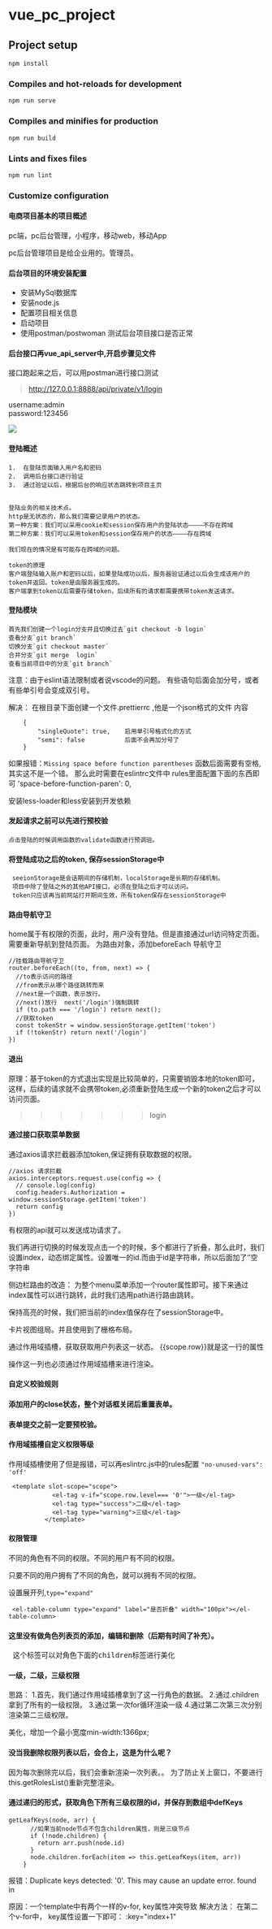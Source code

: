 <!--
 * @Descripttion: 
 * @version: 
 * @Author: yang_ft
 * @Date: 2019-12-23 14:20:00
 * @github: famensaodiseng
<<<<<<< HEAD
 * @LastEditTime : 2020-01-05 16:22:02
=======
 * @LastEditTime : 2019-12-27 18:36:52
>>>>>>> login
 -->
# vue_pc_project

## Project setup
```
npm install
```

### Compiles and hot-reloads for development
```
npm run serve
```

### Compiles and minifies for production
```
npm run build
```

### Lints and fixes files
```
npm run lint
```

### Customize configuration


#### 电商项目基本的项目概述

pc端，pc后台管理，小程序，移动web，移动App  

pc后台管理项目是给企业用的。管理员。

#### 后台项目的环境安装配置

-   安装MySql数据库
-   安装node.js
-   配置项目相关信息
-   启动项目
-   使用postman/postwoman  测试后台项目接口是否正常

#### 后台接口再vue_api_server中,开启步骤见文件

接口跑起来之后，可以用postman进行接口测试
>   http://127.0.0.1:8888/api/private/v1/login

username:admin      
password:123456

![](https://raw.githubusercontent.com/famensaodiseng/Warehouse/master/Rlf4LM.png?token=AD7VZ776FWCH4JZVT7QMWL26ABQUY)

#### 登陆概述
    1.  在登陆页面输入用户名和密码
    2.  调用后台接口进行验证
    3.  通过验证以后，根据后台的响应状态跳转到项目主页


    登陆业务的相关技术点。
    http是无状态的，那么我们需要记录用户的状态。
    第一种方案：我们可以采用cookie和session保存用户的登陆状态————不存在跨域
    第二种方案：我们可以采用token和session保存用户的状态————存在跨域
    
    我们现在的情况是有可能存在跨域的问题。
    
    token的原理
    客户端登陆输入账户和密码以后，如果登陆成功以后，服务器验证通过以后会生成该用户的token并返回。token是由服务器生成的。
    客户端拿到token以后需要存储token，后续所有的请求都需要携带token发送请求。    

#### 登陆模块

    首先我们创建一个login分支并且切换过去`git checkout -b login`
    查看分支`git branch`
    切换分支`git checkout master`
    合并分支`git merge  login`
    查看当前项目中的分支`git branch`

注意：由于eslint语法限制或者说vscode的问题。
有些语句后面会加分号，或者有些单引号会变成双引号。


解决：
在根目录下面创建一个文件.prettierrc ,他是一个json格式的文件
内容
```
    {
        "singleQuote": true,    启用单引号格式化的方式       
        "semi": false           后面不会再加分号了
    }
```
如果报错：`Missing space before function parentheses`
函数后面需要有空格,其实这不是一个错。
那么此时需要在eslintrc文件中 rules里面配置下面的东西即可
 'space-before-function-paren': 0,  

安装less-loader和less安装到开发依赖


#### 发起请求之前可以先进行预校验

    点击登陆的时候调用函数的validate函数进行预调验。

#### 将登陆成功之后的token, 保存sessionStorage中
     seeionStorage是会话期间的存储机制，localStorage是长期的存储机制。
     项目中除了登陆之外的其他API接口，必须在登陆之后才可以访问。
     token只应该再当前网站打开期间生效，所有token保存在sessionStorage中


#### 路由导航守卫
home属于有权限的页面，此时，用户没有登陆。但是直接通过url访问特定页面。
需要重新导航到登陆页面。
为路由对象，添加beforeEach 导航守卫


```
//挂载路由导航守卫
router.beforeEach((to, from, next) => {
  //to表示访问的路径
  //from表示从哪个路径跳转而来
  //next是一个函数，表示放行。
  //next()放行  next('/login')强制跳转
  if (to.path === '/login') return next();
  //获取token
  const tokenStr = window.sessionStorage.getItem('token')
  if (!tokenStr) return next('/login')
})
```

#### 退出
原理：基于token的方式退出实现是比较简单的，只需要销毁本地的token即可，这样，后续的请求就不会携带token,必须重新登陆生成一个新的token之后才可以访问页面。
>>>>>>> login
#### 通过接口获取菜单数据

通过axios请求拦截器添加token,保证拥有获取数据的权限。

```
//axios 请求拦截
axios.interceptors.request.use(config => {
  // console.log(config)
  config.headers.Authorization = window.sessionStorage.getItem('token')
  return config
})
```
有权限的api就可以发送成功请求了。


我们再进行切换的时候发现点击一个的时候，多个都进行了折叠，那么此时，我们
设置index，动态绑定属性。设置唯一的id.而由于id是字符串，所以后面加了‘’空字符串
<el-submenu :index="item.id +''" v-for="item in menuList" :key="item.id">

侧边栏路由的改造：
为整个menu菜单添加一个router属性即可。接下来通过index属性可以进行跳转，此时我们选用path进行路由跳转。

保持高亮的时候，我们把当前的index值保存在了sessionStorage中。


卡片视图组局。并且使用到了栅格布局。

通过作用域插槽，获取获取用户列表这一状态。
{{scope.row}}就是这一行的属性


操作这一列也必须通过作用域插槽来进行渲染。

#### 自定义校验规则

#### 添加用户的close状态，整个对话框关闭后重置表单。

#### 表单提交之前一定要预校验。

#### 作用域插槽自定义权限等级  
作用域插槽使用了但是报错，可以再eslintrc.js中的rules配置 `"no-unused-vars": 'off'`
```
 <template slot-scope="scope">
            <el-tag v-if="scope.row.level=== '0'">一级</el-tag>
            <el-tag type="success">二级</el-tag>
            <el-tag type="warning">三级</el-tag>
          </template>
```

####    权限管理
不同的角色有不同的权限。不同的用户有不同的权限。

只要不同的用户拥有了不同的角色，就可以拥有不同的权限。

设置展开列,`type="expand" `
```
 <el-table-column type="expand" label="是否折叠" width="100px"></el-table-column>

```
#### 这里没有做角色列表页的添加，编辑和删除（后期有时间了补充）。

<pre> 这个标签可以对角色下面的children标签进行美化</pre>


####  一级，二级，三级权限

思路：
    1.首先，我们通过作用域插槽拿到了这一行角色的数据。
    2.通过.children拿到了所有的一级权限。
    3.通过第一次for循环渲染一级
    4.通过第二次第三次分别渲染第二三级权限。

美化，增加一个最小宽度min-width:1366px;

#### 没当我删除权限列表以后，会合上，这是为什么呢？
因为每次删除完以后，我们会重新渲染一次列表。。
为了防止关上窗口，不要进行this.getRolesList()重新完整渲染。


####  通过递归的形式，获取角色下所有三级权限的id，并保存到数组中defKeys

```
getLeafKeys(node, arr) {
      //如果当前node节点不包含children属性，则是三级节点
      if (!node.children) {
        return arr.push(node.id)
      }
      node.children.forEach(item => this.getLeafKeys(item, arr))
    }
```


报错：Duplicate keys detected: '0'. This may cause an update error. found in

原因：一个template中有两个一样的v-for, key属性冲突导致
解决方法：
在第二个v-for中， key属性设置一下即可：
:key="index+1"